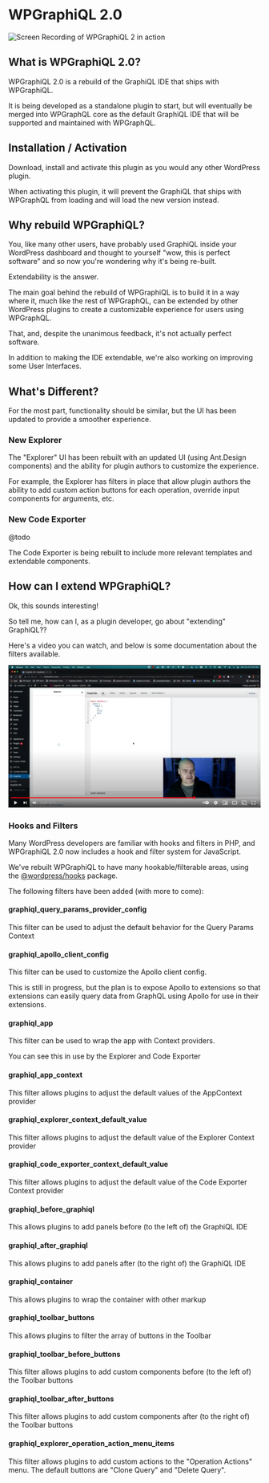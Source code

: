 # WPGraphiQL 2.0

![Screen Recording of WPGraphiQL 2 in action](./img/explorer-screen-recording.gif)

## What is WPGraphiQL 2.0?

WPGraphiQL 2.0 is a rebuild of the GraphiQL IDE that ships with WPGraphiQL. 

It is being developed as a standalone plugin to start, but will eventually be merged into WPGraphQL 
core as the default GraphiQL IDE that will  be supported and maintained with WPGraphQL.

## Installation / Activation

Download, install and activate this plugin as you would any other WordPress plugin. 

When activating this plugin, it will prevent the GraphiQL that ships with WPGraphQL from
loading and will load the new version instead.

## Why rebuild WPGraphiQL?

You, like many other users, have probably used GraphiQL inside your WordPress dashboard
and thought to yourself "wow, this is perfect software" and so now you're wondering why it's being 
re-built. 

Extendability is the answer.

The main goal behind the rebuild of WPGraphiQL is to build it in a way where it, much like the 
rest of WPGraphQL, can be extended by other WordPress plugins to create a customizable experience 
for users using WPGraphQL. 

That, and, despite the unanimous feedback, it's not actually perfect software.

In addition to making the IDE extendable, we're also working on improving some User Interfaces.

## What's Different?

For the most part, functionality should be similar, but the UI has been updated to provide a smoother 
experience.

### New Explorer

The "Explorer" UI has been rebuilt with an updated UI (using Ant.Design components) and the ability 
for plugin authors to customize the experience. 

For example, the Explorer has filters in place that allow plugin authors the ability to add custom
action buttons for each operation, override input components for arguments, etc.

### New Code Exporter

@todo

The Code Exporter is being rebuilt to include more relevant templates and extendable components.

## How can I extend WPGraphiQL?

Ok, this sounds interesting! 

So tell me, how can I, as a plugin developer, go about "extending" GraphiQL??

Here's a video you can watch, and below is some documentation about the filters available. 

[![Video showing how to build a WPGraphiQL extension](./img/extension-tutorial-video-screenshot.png)](https://www.youtube.com/watch?v=e2l35zAT4JQ)


### Hooks and Filters
Many WordPress developers are familiar with hooks and filters in PHP, and WPGraphiQL 2.0 now includes
a hook and filter system for JavaScript.

We've rebuilt WPGraphiQL to have many hookable/filterable areas, using 
the [@wordpress/hooks](https://www.npmjs.com/package/@wordpress/hooks) package. 

The following filters have been added (with more to come):

#### graphiql_query_params_provider_config

This filter can be used to adjust the default behavior for the Query Params Context

#### graphiql_apollo_client_config

This filter can be used to customize the Apollo client config. 

This is still in progress, but the plan is to expose Apollo to extensions so that
extensions can easily query data from GraphQL using Apollo for use in their extensions.

#### graphiql_app

This filter can be used to wrap the app with Context providers. 

You can see this in use by the Explorer and Code Exporter

#### graphiql_app_context

This filter allows plugins to adjust the default values of the AppContext provider

#### graphiql_explorer_context_default_value

This filter allows plugins to adjust the default value of the Explorer Context provider

#### graphiql_code_exporter_context_default_value

This filter allows plugins to adjust the default value of the Code Exporter Context provider

#### graphiql_before_graphiql

This allows plugins to add panels before (to the left of) the GraphiQL IDE

#### graphiql_after_graphiql

This allows plugins to add panels after (to the right of) the GraphiQL IDE

#### graphiql_container

This allows plugins to wrap the container with other markup

#### graphiql_toolbar_buttons

This allows plugins to filter the array of buttons in the Toolbar

#### graphiql_toolbar_before_buttons

This filter allows plugins to add custom components before (to the left of) the Toolbar buttons

#### graphiql_toolbar_after_buttons

This filter allows plugins to add custom components after (to the right of) the Toolbar buttons

#### graphiql_explorer_operation_action_menu_items

This filter allows plugins to add custom actions to the "Operation Actions" menu. 
The default buttons are "Clone Query" and "Delete Query".

